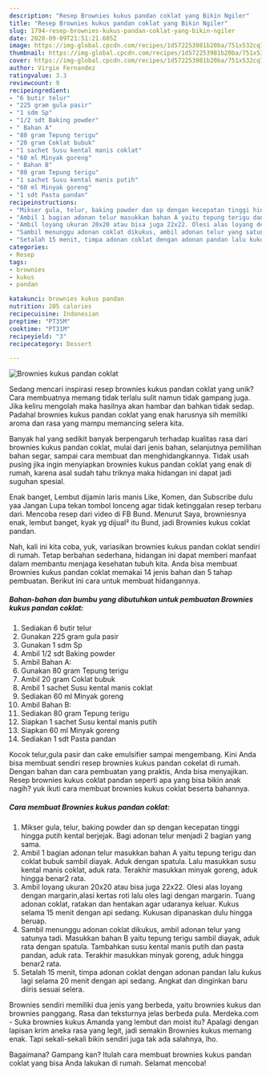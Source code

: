 ```yaml
---
description: "Resep Brownies kukus pandan coklat yang Bikin Ngiler"
title: "Resep Brownies kukus pandan coklat yang Bikin Ngiler"
slug: 1794-resep-brownies-kukus-pandan-coklat-yang-bikin-ngiler
date: 2020-09-09T21:51:21.605Z
image: https://img-global.cpcdn.com/recipes/1d572253981b20ba/751x532cq70/brownies-kukus-pandan-coklat-foto-resep-utama.jpg
thumbnail: https://img-global.cpcdn.com/recipes/1d572253981b20ba/751x532cq70/brownies-kukus-pandan-coklat-foto-resep-utama.jpg
cover: https://img-global.cpcdn.com/recipes/1d572253981b20ba/751x532cq70/brownies-kukus-pandan-coklat-foto-resep-utama.jpg
author: Virgie Fernandez
ratingvalue: 3.3
reviewcount: 9
recipeingredient:
- "6 butir telur"
- "225 gram gula pasir"
- "1 sdm Sp"
- "1/2 sdt Baking powder"
- " Bahan A"
- "80 gram Tepung terigu"
- "20 gram Coklat bubuk"
- "1 sachet Susu kental manis coklat"
- "60 ml Minyak goreng"
- " Bahan B"
- "80 gram Tepung terigu"
- "1 sachet Susu kental manis putih"
- "60 ml Minyak goreng"
- "1 sdt Pasta pandan"
recipeinstructions:
- "Mikser gula, telur, baking powder dan sp dengan kecepatan tinggi hingga putih kental berjejak. Bagi adonan telur menjadi 2 bagian yang sama."
- "Ambil 1 bagian adonan telur masukkan bahan A yaitu tepung terigu dan coklat bubuk sambil diayak. Aduk dengan spatula. Lalu masukkan susu kental manis coklat, aduk rata. Terakhir masukkan minyak goreng, aduk hingga benar2 rata."
- "Ambil loyang ukuran 20x20 atau bisa juga 22x22. Olesi alas loyang dengan margarin,alasi kertas roti lalu oles lagi dengan margarin. Tuang adonan coklat, ratakan dan hentakan agar udaranya keluar. Kukus selama 15 menit dengan api sedang. Kukusan dipanaskan dulu hingga beruap."
- "Sambil menunggu adonan coklat dikukus, ambil adonan telur yang satunya tadi. Masukkan bahan B yaitu tepung terigu sambil diayak, aduk rata dengan spatula. Tambahkan susu kental manis putih dan pasta pandan, aduk rata. Terakhir masukkan minyak goreng, aduk hingga benar2 rata."
- "Setalah 15 menit, timpa adonan coklat dengan adonan pandan lalu kukus lagi selama 20 menit dengan api sedang. Angkat dan dinginkan baru diiris sesuai selera."
categories:
- Resep
tags:
- brownies
- kukus
- pandan

katakunci: brownies kukus pandan 
nutrition: 205 calories
recipecuisine: Indonesian
preptime: "PT35M"
cooktime: "PT31M"
recipeyield: "3"
recipecategory: Dessert

---
```



![Brownies kukus pandan coklat](https://img-global.cpcdn.com/recipes/1d572253981b20ba/751x532cq70/brownies-kukus-pandan-coklat-foto-resep-utama.jpg)

Sedang mencari inspirasi resep brownies kukus pandan coklat yang unik? Cara membuatnya memang tidak terlalu sulit namun tidak gampang juga. Jika keliru mengolah maka hasilnya akan hambar dan bahkan tidak sedap. Padahal brownies kukus pandan coklat yang enak harusnya sih memiliki aroma dan rasa yang mampu memancing selera kita.

Banyak hal yang sedikit banyak berpengaruh terhadap kualitas rasa dari brownies kukus pandan coklat, mulai dari jenis bahan, selanjutnya pemilihan bahan segar, sampai cara membuat dan menghidangkannya. Tidak usah pusing jika ingin menyiapkan brownies kukus pandan coklat yang enak di rumah, karena asal sudah tahu triknya maka hidangan ini dapat jadi suguhan spesial.

Enak banget, Lembut dijamin laris manis Like, Komen, dan Subscribe dulu yaa Jangan Lupa tekan tombol lonceng agar tidak ketinggalan resep terbaru dari. Mencoba resep dari video di FB Bund. Menurut Saya, browniesnya enak, lembut banget, kyak yg dijual² itu Bund, jadi Brownies kukus coklat pandan.


Nah, kali ini kita coba, yuk, variasikan brownies kukus pandan coklat sendiri di rumah. Tetap berbahan sederhana, hidangan ini dapat memberi manfaat dalam membantu menjaga kesehatan tubuh kita. Anda bisa membuat Brownies kukus pandan coklat memakai 14 jenis bahan dan 5 tahap pembuatan. Berikut ini cara untuk membuat hidangannya.

<!--inarticleads1-->

##### Bahan-bahan dan bumbu yang dibutuhkan untuk pembuatan Brownies kukus pandan coklat:

1. Sediakan 6 butir telur
1. Gunakan 225 gram gula pasir
1. Gunakan 1 sdm Sp
1. Ambil 1/2 sdt Baking powder
1. Ambil  Bahan A:
1. Gunakan 80 gram Tepung terigu
1. Ambil 20 gram Coklat bubuk
1. Ambil 1 sachet Susu kental manis coklat
1. Sediakan 60 ml Minyak goreng
1. Ambil  Bahan B:
1. Sediakan 80 gram Tepung terigu
1. Siapkan 1 sachet Susu kental manis putih
1. Siapkan 60 ml Minyak goreng
1. Sediakan 1 sdt Pasta pandan


Kocok telur,gula pasir dan cake emulsifier sampai mengembang. Kini Anda bisa membuat sendiri resep brownies kukus pandan cokelat di rumah. Dengan bahan dan cara pembuatan yang praktis, Anda bisa menyajikan. Resep brownies kukus coklat pandan seperti apa yang bisa bikin anak nagih? yuk ikuti cara membuat brownies kukus coklat beserta bahannya. 

<!--inarticleads2-->

##### Cara membuat Brownies kukus pandan coklat:

1. Mikser gula, telur, baking powder dan sp dengan kecepatan tinggi hingga putih kental berjejak. Bagi adonan telur menjadi 2 bagian yang sama.
1. Ambil 1 bagian adonan telur masukkan bahan A yaitu tepung terigu dan coklat bubuk sambil diayak. Aduk dengan spatula. Lalu masukkan susu kental manis coklat, aduk rata. Terakhir masukkan minyak goreng, aduk hingga benar2 rata.
1. Ambil loyang ukuran 20x20 atau bisa juga 22x22. Olesi alas loyang dengan margarin,alasi kertas roti lalu oles lagi dengan margarin. Tuang adonan coklat, ratakan dan hentakan agar udaranya keluar. Kukus selama 15 menit dengan api sedang. Kukusan dipanaskan dulu hingga beruap.
1. Sambil menunggu adonan coklat dikukus, ambil adonan telur yang satunya tadi. Masukkan bahan B yaitu tepung terigu sambil diayak, aduk rata dengan spatula. Tambahkan susu kental manis putih dan pasta pandan, aduk rata. Terakhir masukkan minyak goreng, aduk hingga benar2 rata.
1. Setalah 15 menit, timpa adonan coklat dengan adonan pandan lalu kukus lagi selama 20 menit dengan api sedang. Angkat dan dinginkan baru diiris sesuai selera.


Brownies sendiri memiliki dua jenis yang berbeda, yaitu brownies kukus dan brownies panggang. Rasa dan teksturnya jelas berbeda pula. Merdeka.com - Suka brownies kukus Amanda yang lembut dan moist itu? Apalagi dengan lapisan krim aneka rasa yang legit, jadi semakin Brownies kukus memang enak. Tapi sekali-sekali bikin sendiri juga tak ada salahnya, lho. 

Bagaimana? Gampang kan? Itulah cara membuat brownies kukus pandan coklat yang bisa Anda lakukan di rumah. Selamat mencoba!
